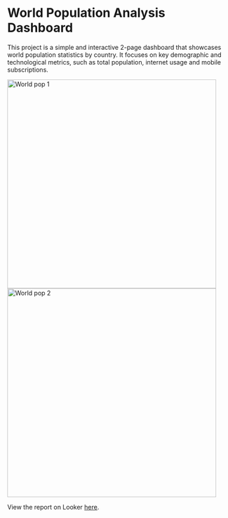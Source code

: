 # World Population Analysis Dashboard

This project is a simple and interactive 2-page dashboard that showcases world population statistics by country. It focuses on key demographic and technological metrics, such as total population, internet usage and mobile subscriptions.

<img width="476" alt="World pop 1" src="https://github.com/user-attachments/assets/52981822-0b47-4d39-861a-c721ae9ba537">
<img width="476" alt="World pop 2" src="https://github.com/user-attachments/assets/95b4f281-908a-484d-8121-f7cd32f3609f">

View the report on Looker [here](https://lookerstudio.google.com/s/qUIgyYjA5Ck).
